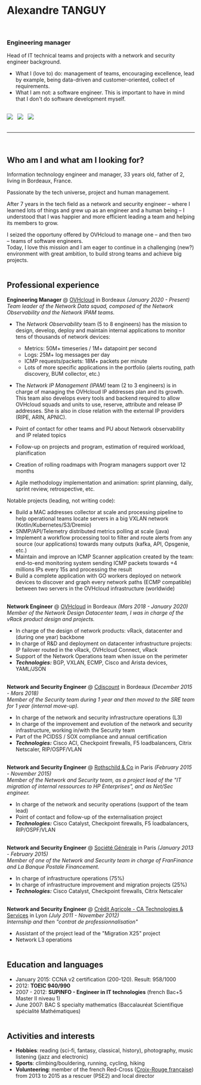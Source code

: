# Alexandre TANGUY
<br> 

### Engineering manager

Head of IT technical teams and projects with a network and security engineer background.<br>

  - What I (love to) do: management of teams, encouraging excellence, lead by example, being data-driven and customer-oriented, collect of requirements.<br>
  - What I am not: a software engineer. This is important to have in mind that I don't do software development myself.<br ><br>

[![](https://img.shields.io/badge/PDF-267CB9?style=for-the-badge&logo=docusign)](https://github.com/hikatanguy/cv/raw/main/out/cv_alexandre_tanguy.pdf) &nbsp; [![](https://img.shields.io/badge/Email-267CB9?style=for-the-badge&logo=maildotru)](mailto:alexandre@tanguy.pro) &nbsp; [![](https://img.shields.io/badge/LinkedIn-267CB9?style=for-the-badge&logo=linkedin)](https://www.linkedin.com/in/alexandretanguy/) <br><br>

---

<br>

## Who am I and what am I looking for?
Information technology engineer and manager, 33 years old, father of 2, living in Bordeaux, France.

Passionate by the tech universe, project and human management.

After 7 years in the tech field as a network and security engineer – where I learned lots of things and grew up as an engineer and a human being – I understood that I was happier and more efficient leading a team and helping its members to grow. 

I seized the opportuny offered by OVHcloud to manage one – and then two – teams of software engineers.<br>
Today, I love this mission and I am eager to continue in a challenging (new?) environment with great ambition, to build strong teams and achieve big projects. 
<br><br>

## Professional experience
**Engineering Manager** @ [OVHcloud](https://www.ovhcloud.com) in Bordeaux _(January 2020 - Present)_ <br>
*Team leader of the Network Data squad, composed of the Network Observability and the Network IPAM teams.*

  - The *Network Observability* team (5 to 8 engineers) has the mission to design, develop, deploy and maintain internal applications to monitor tens of thousands of network devices: 
    - Metrics: 50M+ timeseries / 1M+ datapoint per second
    - Logs: 25M+ log messages per day
    - ICMP requests/packets: 18M+ packets per minute
    - Lots of more specific applications in the portfolio (alerts routing, path discovery, BUM collector, etc.)<br>

  - The *Network IP Management (IPAM)* team (2 to 3 engineers) is in charge of managing the OVHcloud IP addresses plan and its growth. This team also develops every tools and backend required to allow OVHcloud squads and units to use, reserve, attribute and release IP addresses. She is also in close relation with the external IP providers (RIPE, ARIN, APNIC). 

  - Point of contact for other teams and PU about Network observability and IP related topics
  - Follow-up on projects and program, estimation of required workload, planification
  - Creation of rolling roadmaps with Program managers support over 12 months
  - Agile methodology implementation and animation: sprint planning, daily, sprint review, retrospective, etc.

  Notable projects (leading, not writing code):
  
   - Build a MAC addresses collector at scale and processing pipeline to help operational teams locate servers in a big VXLAN network (Kotlin/Kubernetes/S3/Dremio)
   - SNMP/API/Telemetry distributed metrics polling at scale (java)
   - Implement a workflow processing tool to filter and route alerts from any source (our applications) towards many outputs (kafka, API, Opsgenie, etc.)
   - Maintain and improve an ICMP Scanner application created by the team: end-to-end monitoring system sending ICMP packets towards +4 millions IPs every 15s and processing the result
   - Build a complete application with GO workers deployed on network devices to discover and graph every network paths (ECMP compatible) between two servers in the OVHcloud infrastructure (worldwide)
<br><br>

**Network Engineer** @ [OVHcloud](https://www.ovhcloud.com) in Bordeaux _(Mars 2018 - January 2020)_ <br>
*Member of the Network Design Datacenter team, I was in charge of the vRack product design and projects.*

  - In charge of the design of network products: vRack, datacenter and (during one year) backbone
  - In charge of R&D and deployment on datacenter infrastructure projects: IP failover routed in the vRack, OVHcloud Connect, vRack
  - Support of the Network Operations team when issue on the perimeter
  - **_Technologies:_** BGP, VXLAN, ECMP, Cisco and Arista devices, YAML/JSON
<br><br>

**Network and Security Engineer** @ [Cdiscount](https://www.cdiscount.com) in Bordeaux _(December 2015 - Mars 2018)_ <br>
*Member of the Security team during 1 year and then moved to the SRE team for 1 year (internal move-up).*

  - In charge of the network and security infrastructure operations (L3)
  - In charge of the improvement and evolution of the network and security infrastructure, working in/with the Security team
  - Part of the PCIDSS / SOX compliance and annual certification
  - **_Technologies:_** Cisco ACI, Checkpoint firewalls, F5 loadbalancers, Citrix Netscaler, RIP/OSPF/VLAN
<br><br>

**Network and Security Engineer** @ [Rothschild & Co](https://www.rothschildandco.com/) in Paris _(February 2015 - November 2015)_ <br>
*Member of the Network and Security team, as a project lead of the "IT migration of internal ressources to HP Enterprises", and as Net/Sec engineer.*

  - In charge of the network and security operations (support of the team lead)
  - Point of contact and follow-up of the externalisation project
  - **_Technologies:_** Cisco Catalyst, Checkpoint firewalls, F5 loadbalancers, RIP/OSPF/VLAN
<br><br>

**Network and Security Engineer** @ [Société Générale](https://www.societegenerale.com) in Paris _(January 2013 - February 2015)_ <br>
*Member of one of the Network and Security team in charge of FranFinance and La Banque Postale Financement.*

  - In charge of infrastructure operations (75%)
  - In charge of infrastructure improvement and migration projects (25%)
  - **_Technologies:_** Cisco Catalyst, Checkpoint firewalls, Citrix Netscaler
<br><br>

**Network and Security Engineer** @ [Crédit Agricole - CA Technologies & Services](https://www.credit-agricole.com/marques-et-metiers/toutes-nos-marques/credit-agricole-technologies-et-services) in Lyon _(July 2011 - November 2012)_<br>
*Internship and then "contrat de professionnalisation"*

  - Assistant of the project lead of the "Migration X25" project
  - Network L3 operations
<br><br> 

## Education and languages
  - January 2015: CCNA v2 certification (200-120). Result: 958/1000
  - 2012: **TOEIC 940/990**
  - 2007 - 2012: **SUPINFO - Engineer in IT technologies** (french Bac+5 Master II niveau 1)
  - June 2007: BAC S specialty mathematics (Baccalauréat Scientifique spécialité Mathématiques)
<br><br>

## Activities and interests
  - **Hobbies**: reading (sci-fi, fantasy, classical, history), photography, music listening (jazz and electronic)
  - **Sports**: climbing/bouldering, running, cycling, hiking
  - **Volunteering**: member of the french Red-Cross ([Croix-Rouge française](https://www.croix-rouge.fr)) from 2013 to 2015 as a rescuer (PSE2) and local director 
<br><br>
